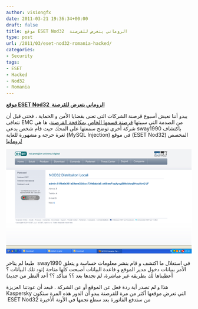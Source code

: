 ```yaml
---
author: visiongfx
date: 2011-03-21 19:36:34+00:00
draft: false
title: موقع ESET Nod32  الروماني يتعرض للقرصنة
type: post
url: /2011/03/eset-nod32-romania-hacked/
categories:
- Security
tags:
- ESET
- Hacked
- Nod32
- Romania
---
```


[**موقع ESET Nod32  الروماني يتعرض للقرصنة**
](https://www.it-scoop.com/2011/03/eset-nod32-romania-hacked/)




يبدو أننا نعيش أسبوع قرصنة الشركات التي تعنى بقضايا الأمن و الحماية ، فحتى قبل أن نتعافى EMC من الصدمة التي سببتها [قرصنة قسمها الخاص بمكافحة القرصنة](https://www.it-scoop.com/2011/03/rsa-emc-hacked/)، ها هي شركة أخرى توضح سمعتها على المحك حيث قام شخص يدعى sway1990 باكتشاف ثغرة حرجة و مشهورة للغاية (MySQL Injection) في موقع (ESET Nod32) المخصص [لرومانيا ](http://www.eset.ro/)


![fg](58988578.png)


طبعا لم يتاخر  sway1990 في استغلال ما اكتشف و قام بنشر معلومات حساسة و يتعلق الأمر ببيانات دخول مدير الموقع و قاعدة البيانات أصبحت كلها متاحة (تود تلك البيانات ؟ أعطيناها لك بطريقة غير مباشرة، لم تجدها بعد ؟؟ متأكد ؟؟ أعد النظر من جديد)

هذا و لم تصدر أية ردة فعل عن الموقع أو عن الشركة . فبعد أن عودتنا العزيزة Kaspersky التي تعرض موقعها أكثر من مرة للقرصنة يبدو أن الدور هذه المرة ستكون  ESET Nod32 من ستدفع الفاتورة بعد سطع نجمها في الأونة الأخيرة


